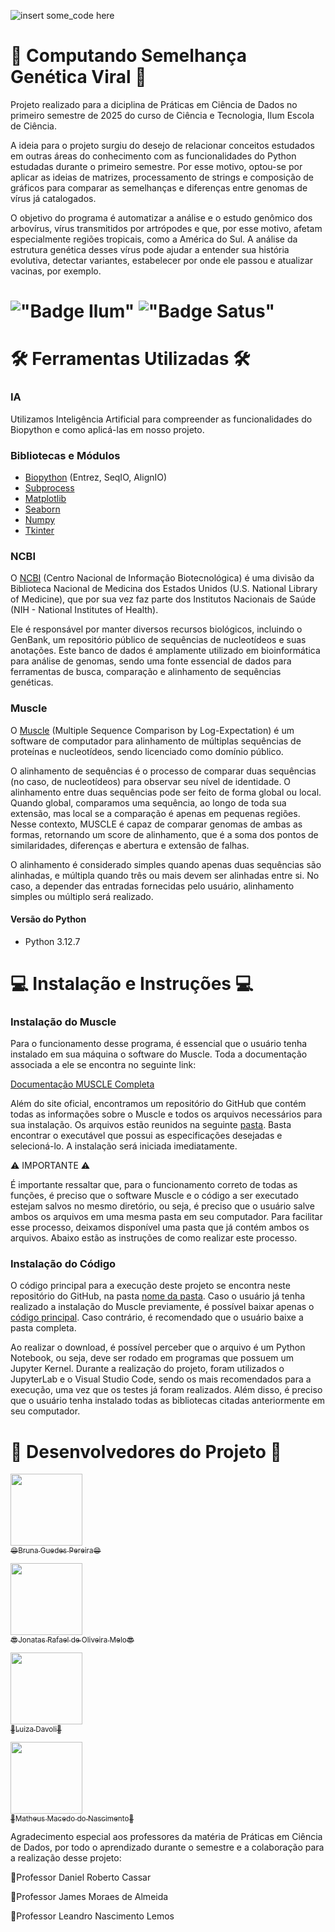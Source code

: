![insert some_code here](https://github.com/user-attachments/assets/33404899-7018-44c5-949e-37921559ec2f)

# 🧬 Computando Semelhança Genética Viral 🧬

Projeto realizado para a diciplina de Práticas em Ciência de Dados no primeiro semestre de 2025 do curso de Ciência e Tecnologia, Ilum Escola de Ciência.

A ideia para o projeto surgiu do desejo de relacionar conceitos estudados em outras áreas do conhecimento com as funcionalidades do Python estudadas durante o primeiro semestre. Por esse motivo, optou-se por aplicar as ideias de matrizes, processamento de strings e composição de gráficos para comparar as semelhanças e diferenças entre genomas de vírus já catalogados. 

O objetivo do programa é automatizar a análise e o estudo genômico dos arbovírus, vírus transmitidos por artrópodes e que, por esse motivo, afetam especialmente regiões tropicais, como a América do Sul. A análise da estrutura genética desses vírus pode ajudar a entender sua história evolutiva, detectar variantes, estabelecer por onde ele passou e atualizar vacinas, por exemplo.

# !["Badge Ilum"](https://img.shields.io/badge/Ilum%20-%20purple) !["Badge Satus"](https://img.shields.io/badge/Status%20-%20Em_Desenvolvimento%20-%20orange)

# 🛠️ Ferramentas Utilizadas 🛠️

### IA

Utilizamos Inteligência Artificial para compreender as funcionalidades do Biopython e como aplicá-las em nosso projeto.

### Bibliotecas e Módulos

- [Biopython](https://biopython.org/) (Entrez, SeqIO, AlignIO)
- [Subprocess](https://docs.python.org/3/library/subprocess.html)
- [Matplotlib](https://matplotlib.org/)
- [Seaborn](https://seaborn.pydata.org/)
- [Numpy](https://numpy.org/)
- [Tkinter](https://docs.python.org/3/library/tkinter.html)

### NCBI

O [NCBI](https://www.ncbi.nlm.nih.gov/) (Centro Nacional de Informação Biotecnológica) é uma divisão da Biblioteca Nacional de Medicina dos Estados Unidos (U.S. National Library of Medicine), que por sua vez faz parte dos Institutos Nacionais de Saúde (NIH - National Institutes of Health).

Ele é responsável por manter diversos recursos biológicos, incluindo o GenBank, um repositório público de sequências de nucleotídeos e suas anotações. Este banco de dados é amplamente utilizado em bioinformática para análise de genomas, sendo uma fonte essencial de dados para ferramentas de busca, comparação e alinhamento de sequências genéticas.

### Muscle

O [Muscle](https://www.ncbi.nlm.nih.gov/) (Multiple Sequence Comparison by Log-Expectation) é um software de computador para alinhamento de múltiplas sequências de proteínas e nucleotídeos, sendo licenciado como domínio público.

O alinhamento de sequências é o processo de comparar duas sequências (no caso, de nucleotídeos) para observar seu nível de identidade. O alinhamento
entre duas sequências pode ser feito de forma global ou local. Quando global, comparamos uma sequência, ao longo de toda sua extensão, mas local se a comparação é apenas em pequenas regiões. Nesse contexto, MUSCLE é capaz de comparar genomas de ambas as formas, retornando um score de alinhamento, que é a soma dos pontos de similaridades, diferenças e abertura e extensão de falhas.

O alinhamento é considerado simples quando apenas duas sequências são alinhadas, e múltipla quando três ou mais devem ser alinhadas entre si. No caso, a depender das entradas fornecidas pelo usuário, alinhamento simples ou múltiplo será realizado.


#### Versão do Python
- Python 3.12.7


# 💻 Instalação e Instruções 💻

### Instalação do Muscle
Para o funcionamento desse programa, é essencial que o usuário tenha instalado em sua máquina o software do Muscle. Toda a documentação associada a ele se encontra no seguinte link:

[Documentação MUSCLE Completa](https://muscle3.readthedocs.io/en/latest/index.html)

Além do site oficial, encontramos um repositório do GitHub que contém todas as informações sobre o Muscle e todos os arquivos necessários para sua instalação. Os arquivos estão reunidos na seguinte [pasta](https://github.com/rcedgar/muscle/releases/tag/v5.3). Basta encontrar o executável que possui as especificações desejadas e selecioná-lo. A instalação será iniciada imediatamente.

⚠️ IMPORTANTE ⚠️

É importante ressaltar que, para o funcionamento correto de todas as funções, é preciso que o software Muscle e o código a ser executado estejam salvos no mesmo diretório, ou seja, é preciso que o usuário salve ambos os arquivos em uma mesma pasta em seu computador. Para facilitar esse processo, deixamos disponível uma pasta que já contém ambos os arquivos. Abaixo estão as instruções de como realizar este processo.

### Instalação do Código
O código principal para a execução deste projeto se encontra neste repositório do GitHub, na pasta [nome da pasta](link). Caso o usuário já tenha realizado a instalação do Muscle previamente, é possível baixar apenas o [código principal](link). Caso contrário, é recomendado que o usuário baixe a pasta completa.

Ao realizar o download, é possível perceber que o arquivo é um Python Notebook, ou seja, deve ser rodado em programas que possuem um Jupyter Kernel. Durante a realização do projeto, foram utilizados o JupyterLab e o Visual Studio Code, sendo os mais recomendados para a execução, uma vez que os testes já foram realizados. Além disso, é preciso que o usuário tenha instalado todas as bibliotecas citadas anteriormente em seu computador.

# 👥 Desenvolvedores do Projeto 👥

[<img loading="lazy" src="https://avatars.githubusercontent.com/u/106536784?v=4" width=115><br><sub>😄Bruna Guedes Pereira😄</sub>](https://github.com/Bruna-guedes09)

[<img loading="lazy" src="https://avatars.githubusercontent.com/u/173375194?v=4" width=115><br><sub>😎Jonatas Rafael de Oliveira Melo😎</sub>](https://github.com/jonatas727)

[<img loading="lazy" src="https://avatars.githubusercontent.com/u/195492158?v=4" width=115><br><sub>🍂Luiza Davoli🍂</sub>](https://github.com/Luiza160)

[<img loading="lazy" src="https://avatars.githubusercontent.com/u/88594280?v=4" width=115><br><sub>🐳Matheus Macedo do Nascimento🐳</sub>](https://github.com/matheusMNa)

Agradecimento especial aos professores da matéria de Práticas em Ciência de Dados, por todo o aprendizado durante o semestre e a colaboração para a realização desse projeto:

📍Professor Daniel Roberto Cassar

📍Professor James Moraes de Almeida

📍Professor Leandro Nascimento Lemos
